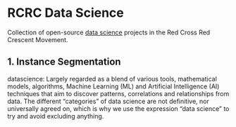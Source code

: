 # RCRC Data Science
Collection of open-source [data science](#datascience) projects in the Red Cross Red Crescent Movement.

## 1. Instance Segmentation

<a name="data science">datascience</a>: Largely regarded as a blend of various tools, mathematical models, algorithms, Machine Learning (ML) and Artificial Intelligence (AI) techniques that aim to discover patterns, correlations and relationships from data. The different “categories” of data science are not definitive, nor universally agreed on, which is why we use the expression “data science” to try and avoid excluding anything.
